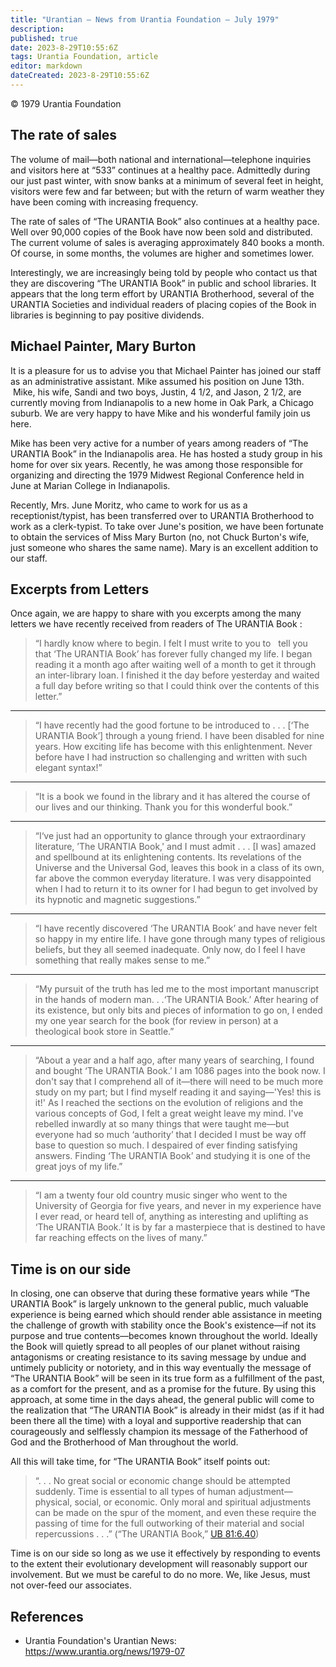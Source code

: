 ```yaml
---
title: "Urantian — News from Urantia Foundation — July 1979"
description: 
published: true
date: 2023-8-29T10:55:6Z
tags: Urantia Foundation, article
editor: markdown
dateCreated: 2023-8-29T10:55:6Z
---
```


<p class="v-card v-sheet theme--light gray lighten-3 px-2">© 1979 Urantia Foundation</p>


## The rate of sales

The volume of mail—both national and international—telephone inquiries and visitors here at “533” continues at a healthy pace. Admittedly during our just past winter, with snow banks at a minimum of several feet in height, visitors were few and far between; but with the return of warm weather they have been coming with increasing frequency.

The rate of sales of “The URANTIA Book” also continues at a healthy pace. Well over 90,000 copies of the Book have now been sold and distributed. The current volume of sales is averaging approximately 840 books a month. Of course, in some months, the volumes are higher and sometimes lower.

Interestingly, we are increasingly being told by people who contact us that they are discovering “The URANTIA Book” in public and school libraries. It appears that the long term effort by URANTIA Brotherhood, several of the URANTIA Societies and individual readers of placing copies of the Book in libraries is beginning to pay positive dividends.

## Michael Painter, Mary Burton

It is a pleasure for us to advise you that Michael Painter has joined our staff as an administrative assistant. Mike assumed his position on June 13th.  Mike, his wife, Sandi and two boys, Justin, 4 1/2, and Jason, 2 1/2, are currently moving from Indianapolis to a new home in Oak Park, a Chicago suburb. We are very happy to have Mike and his wonderful family join us here.

Mike has been very active for a number of years among readers of “The URANTIA Book” in the Indianapolis area. He has hosted a study group in his home for over six years. Recently, he was among those responsible for organizing and directing the 1979 Midwest Regional Conference held in June at Marian College in Indianapolis.

Recently, Mrs. June Moritz, who came to work for us as a receptionist/typist, has been transferred over to URANTIA Brotherhood to work as a clerk-typist. To take over June's position, we have been fortunate to obtain the services of Miss Mary Burton (no, not Chuck Burton's wife, just someone who shares the same name). Mary is an excellent addition to our staff.

## Excerpts from Letters

Once again, we are happy to share with you excerpts among the many letters we have recently received from readers of The URANTIA Book :

> “I hardly know where to begin. I felt I must write to you to   tell you that ‘The URANTIA Book’ has forever fully changed my life. I began reading it a month ago after waiting well of a month to get it through an inter-library loan. I finished it the day before yesterday and waited a full day before writing so that I could think over the contents of this letter.”

---

> “I have recently had the good fortune to be introduced to . . . \[‘The URANTIA Book’\] through a young friend. I have been disabled for nine years. How exciting life has become with this enlightenment. Never before have I had instruction so challenging and written with such elegant syntax!”

---

> “It is a book we found in the library and it has altered the course of our lives and our thinking. Thank you for this wonderful book.”

---

> “I‘ve just had an opportunity to glance through your extraordinary literature, ’The URANTIA Book,' and I must admit . . . \[I was\] amazed and spellbound at its enlightening contents. Its revelations of the Universe and the Universal God, leaves this book in a class of its own, far above the common everyday literature. I was very disappointed when I had to return it to its owner for I had begun to get involved by its hypnotic and magnetic suggestions.”

---

> “I have recently discovered ‘The URANTIA Book’ and have never felt so happy in my entire life. I have gone through many types of religious beliefs, but they all seemed inadequate. Only now, do I feel I have something that really makes sense to me.”

---

> “My pursuit of the truth has led me to the most important manuscript in the hands of modern man. . .‘The URANTIA Book.’ After hearing of its existence, but only bits and pieces of information to go on, I ended my one year search for the book (for review in person) at a theological book store in Seattle.”

---

> “About a year and a half ago, after many years of searching, I found and bought ‘The URANTIA Book.’ I am 1086 pages into the book now. I don't say that I comprehend all of it—there will need to be much more study on my part; but I find myself reading it and saying—'Yes! this is it!' As I reached the sections on the evolution of religions and the various concepts of God, I felt a great weight leave my mind. I've rebelled inwardly at so many things that were taught me—but everyone had so much ‘authority’ that I decided I must be way off base to question so much. I despaired of ever finding satisfying answers. Finding ‘The URANTIA Book’ and studying it is one of the great joys of my life.”

---

> “I am a twenty four old country music singer who went to the University of Georgia for five years, and never in my experience have I ever read, or heard tell of, anything as interesting and uplifting as ‘The URANTIA Book.’ It is by far a masterpiece that is destined to have far reaching effects on the lives of many.”

## Time is on our side

In closing, one can observe that during these formative years while “The URANTIA Book” is largely unknown to the general public, much valuable experience is being earned which should render able assistance in meeting the challenge of growth with stability once the Book's existence—if not its purpose and true contents—becomes known throughout the world. Ideally the Book will quietly spread to all peoples of our planet without raising antagonisms or creating resistance to its saving message by undue and untimely publicity or notoriety, and in this way eventually the message of “The URANTIA Book” will be seen in its true form as a fulfillment of the past, as a comfort for the present, and as a promise for the future. By using this approach, at some time in the days ahead, the general public will come to the realization that “The URANTIA Book” is already in their midst (as if it had been there all the time) with a loyal and supportive readership that can courageously and selflessly champion its message of the Fatherhood of God and the Brotherhood of Man throughout the world.

All this will take time, for “The URANTIA Book” itself points out:

> “. . . No great social or economic change should be attempted suddenly. Time is essential to all types of human adjustment—physical, social, or economic. Only moral and spiritual adjustments can be made on the spur of the moment, and even these require the passing of time for the full outworking of their material and social repercussions . . .” (“The URANTIA Book,” [UB 81:6.40](/en/The_Urantia_Book/81#p6_40))

Time is on our side so long as we use it effectively by responding to events to the extent their evolutionary development will reasonably support our involvement. But we must be careful to do no more. We, like Jesus, must not over-feed our associates.

## References

- Urantia Foundation's Urantian News: https://www.urantia.org/news/1979-07